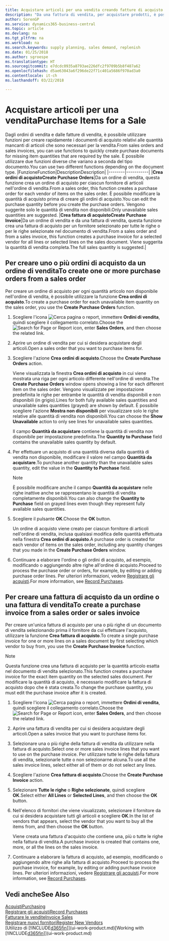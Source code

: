 ```yaml
---
title: Acquistare articoli per una vendita creando fatture di acquisto | Documenti Microsoft
description: "Da una fattura di vendita, per acquistare prodotti, è possibile creare una fattura di acquisto per un fornitore."
author: SorenGP
ms.service: dynamics365-business-central
ms.topic: article
ms.devlang: na
ms.tgt_pltfrm: na
ms.workload: na
ms.search.keywords: supply planning, sales demand, replenish
ms.date: 01/25/2018
ms.author: sgroespe
ms.translationtype: HT
ms.sourcegitcommit: e7dcdc0935a8793ae226dfc2f9709b5b8f487a62
ms.openlocfilehash: d5ae63043a6f296de22f71c401a5686f970ad3a0
ms.contentlocale: it-ch
ms.lasthandoff: 03/22/2018

---
```

# <a name="purchase-items-for-a-sale"></a><span data-ttu-id="3268b-103">Acquistare articoli per una vendita</span><span class="sxs-lookup"><span data-stu-id="3268b-103">Purchase Items for a Sale</span></span>
<span data-ttu-id="3268b-104">Dagli ordini di vendita e dalle fatture di vendita, è possibile utilizzare funzioni per creare rapidamente i documenti di acquisto relativi alle quantità mancanti di articoli che sono necessari per la vendita.</span><span class="sxs-lookup"><span data-stu-id="3268b-104">From sales orders and sales invoices, you can use functions to quickly create purchase documents for missing item quantities that are required by the sale.</span></span> <span data-ttu-id="3268b-105">È possibile utilizzare due funzioni diverse che variano a seconda del tipo documento.</span><span class="sxs-lookup"><span data-stu-id="3268b-105">You can use two different functions depending on the document type.</span></span>
|<span data-ttu-id="3268b-106">Funzione</span><span class="sxs-lookup"><span data-stu-id="3268b-106">Function</span></span>|<span data-ttu-id="3268b-107">Description</span><span class="sxs-lookup"><span data-stu-id="3268b-107">Description</span></span>|
|--------|-----------|
|<span data-ttu-id="3268b-108">**Crea ordini di acquisto**</span><span class="sxs-lookup"><span data-stu-id="3268b-108">**Create Purchase Orders**</span></span>|<span data-ttu-id="3268b-109">Da un ordine di vendita, questa funzione crea un ordine di acquisto per ciascun fornitore di articoli nell'ordine di vendita.</span><span class="sxs-lookup"><span data-stu-id="3268b-109">From a sales order, this function creates a purchase order for each vendor of items on the sales order.</span></span> <span data-ttu-id="3268b-110">È possibile modificare la quantità di acquisto prima di creare gli ordini di acquisto.</span><span class="sxs-lookup"><span data-stu-id="3268b-110">You can edit the purchase quantity before you create the purchase orders.</span></span> <span data-ttu-id="3268b-111">Vengono suggerite solo le quantità di vendita non disponibili.</span><span class="sxs-lookup"><span data-stu-id="3268b-111">Only unavailable sales quantities are suggested.</span></span>
|<span data-ttu-id="3268b-112">**Crea fattura di acquisto**</span><span class="sxs-lookup"><span data-stu-id="3268b-112">**Create Purchase Invoice**</span></span>|<span data-ttu-id="3268b-113">Da un ordine di vendita e da una fattura di vendita, questa funzione crea una fattura di acquisto per un fornitore selezionato per tutte le righe o per le righe selezionate nel documento di vendita.</span><span class="sxs-lookup"><span data-stu-id="3268b-113">From a sales order and from a sales invoice, this function creates a purchase invoice for a selected vendor for all lines or selected lines on the sales document.</span></span> <span data-ttu-id="3268b-114">Viene suggerita la quantità di vendita completa.</span><span class="sxs-lookup"><span data-stu-id="3268b-114">The full sales quantity is suggested.</span></span>|

## <a name="to-create-one-or-more-purchase-orders-from-a-sales-order"></a><span data-ttu-id="3268b-115">Per creare uno o più ordini di acquisto da un ordine di vendita</span><span class="sxs-lookup"><span data-stu-id="3268b-115">To create one or more purchase orders from a sales order</span></span>
<span data-ttu-id="3268b-116">Per creare un ordine di acquisto per ogni quantità articolo non disponibile nell'ordine di vendita, è possibile utilizzare la funzione **Crea ordini di acquisto**.</span><span class="sxs-lookup"><span data-stu-id="3268b-116">To create a purchase order for each unavailable item quantity on the sales order, you use the **Create Purchase Orders** function.</span></span>

1. <span data-ttu-id="3268b-117">Scegliere l'icona ![Cerca pagina o report](media/ui-search/search_small.png "icona Cerca pagina o report"), immettere **Ordini di vendita**, quindi scegliere il collegamento correlato.</span><span class="sxs-lookup"><span data-stu-id="3268b-117">Choose the ![Search for Page or Report](media/ui-search/search_small.png "Search for Page or Report icon") icon, enter **Sales Orders**, and then choose the related link.</span></span>
2. <span data-ttu-id="3268b-118">Aprire un ordine di vendita per cui si desidera acquistare degli articoli.</span><span class="sxs-lookup"><span data-stu-id="3268b-118">Open a sales order that you want to purchase items for.</span></span>
3. <span data-ttu-id="3268b-119">Scegliere l'azione **Crea ordini di acquisto**.</span><span class="sxs-lookup"><span data-stu-id="3268b-119">Choose the **Create Purchase Orders** action.</span></span>

    <span data-ttu-id="3268b-120">Viene visualizzata la finestra **Crea ordini di acquisto** in cui viene mostrata una riga per ogni articolo differente nell'ordine di vendita.</span><span class="sxs-lookup"><span data-stu-id="3268b-120">The **Create Purchase Orders** window opens showing a line for each different item on the sales order.</span></span> <span data-ttu-id="3268b-121">Vengono visualizzate per impostazione predefinita le righe per entrambe le quantità di vendita disponibili e non disponibili (in grigio).</span><span class="sxs-lookup"><span data-stu-id="3268b-121">Lines for both fully available sales quantities and unavailable sales quantities (grayed) are shown by default.</span></span> <span data-ttu-id="3268b-122">È possibile scegliere l'azione **Mostra non disponibili** per visualizzare solo le righe relative alle quantità di vendita non disponibili.</span><span class="sxs-lookup"><span data-stu-id="3268b-122">You can choose the **Show Unavailable** action to only see lines for unavailable sales quantities.</span></span>

    <span data-ttu-id="3268b-123">Il campo **Quantità da acquistare** contiene la quantità di vendita non disponibile per impostazione predefinita.</span><span class="sxs-lookup"><span data-stu-id="3268b-123">The **Quantity to Purchase** field contains the unavailable sales quantity by default.</span></span>
4. <span data-ttu-id="3268b-124">Per effettuare un acquisto di una quantità diversa dalla quantità di vendita non disponibile, modificare il valore nel campo **Quantità da acquistare**.</span><span class="sxs-lookup"><span data-stu-id="3268b-124">To purchase another quantity than the unavailable sales quantity, edit the value in the **Quantity to Purchase** field.</span></span>

    > [!NOTE]  
    >   <span data-ttu-id="3268b-125">È possibile modificare anche il campo **Quantità da acquistare** nelle righe inattive anche se rappresentano le quantità di vendita completamente disponibili.</span><span class="sxs-lookup"><span data-stu-id="3268b-125">You can also change the **Quantity to Purchase** field on grayed lines even though they represent fully available sales quantities.</span></span>
5. <span data-ttu-id="3268b-126">Scegliere il pulsante **OK**.</span><span class="sxs-lookup"><span data-stu-id="3268b-126">Choose the **OK** button.</span></span>

    <span data-ttu-id="3268b-127">Un ordine di acquisto viene creato per ciascun fornitore di articoli nell'ordine di vendita, inclusa qualsiasi modifica delle quantità effettuata nella finestra **Crea ordini di acquisto**.</span><span class="sxs-lookup"><span data-stu-id="3268b-127">A purchase order is created for each vendor of items on the sales order, including any quantity changes that you made in the **Create Purchase Orders** window.</span></span>
7. <span data-ttu-id="3268b-128">Continuare a elaborare l'ordine o gli ordini di acquisto, ad esempio, modificando o aggiungendo altre righe all'ordine di acquisto.</span><span class="sxs-lookup"><span data-stu-id="3268b-128">Proceed to process the purchase order or orders, for example, by editing or adding purchase order lines.</span></span> <span data-ttu-id="3268b-129">Per ulteriori informazioni, vedere [Registrare gli acquisti](purchasing-how-record-purchases.md).</span><span class="sxs-lookup"><span data-stu-id="3268b-129">For more information, see [Record Purchases](purchasing-how-record-purchases.md).</span></span>


## <a name="to-create-a-purchase-invoice-from-a-sales-order-or-sales-invoice"></a><span data-ttu-id="3268b-130">Per creare una fattura di acquisto da un ordine o una fattura di vendita</span><span class="sxs-lookup"><span data-stu-id="3268b-130">To create a purchase invoice from a sales order or sales invoice</span></span>
<span data-ttu-id="3268b-131">Per creare un'unica fattura di acquisto per una o più righe di un documento di vendita selezionando prima il fornitore da cui effettuare l'acquisto, utilizzare la funzione **Crea fattura di acquisto**.</span><span class="sxs-lookup"><span data-stu-id="3268b-131">To create a single purchase invoice for one or more lines on a sales document by first selecting which vendor to buy from, you use the **Create Purchase Invoice** function.</span></span>

> [!NOTE]  
>   <span data-ttu-id="3268b-132">Questa funzione crea una fattura di acquisto per la quantità articolo esatta nel documento di vendita selezionato.</span><span class="sxs-lookup"><span data-stu-id="3268b-132">This function creates a purchase invoice for the exact item quantity on the selected sales document.</span></span> <span data-ttu-id="3268b-133">Per modificare la quantità di acquisto, è necessario modificare la fattura di acquisto dopo che è stata creata.</span><span class="sxs-lookup"><span data-stu-id="3268b-133">To change the purchase quantity, you must edit the purchase invoice after it is created.</span></span>  

1. <span data-ttu-id="3268b-134">Scegliere l'icona ![Cerca pagina o report](media/ui-search/search_small.png "icona Cerca pagina o report"), immettere **Ordini di vendita**, quindi scegliere il collegamento correlato.</span><span class="sxs-lookup"><span data-stu-id="3268b-134">Choose the ![Search for Page or Report](media/ui-search/search_small.png "Search for Page or Report icon") icon, enter **Sales Orders**, and then choose the related link.</span></span>
2. <span data-ttu-id="3268b-135">Aprire una fattura di vendita per cui si desidera acquistare degli articoli.</span><span class="sxs-lookup"><span data-stu-id="3268b-135">Open a sales invoice that you want to purchase items for.</span></span>
3. <span data-ttu-id="3268b-136">Selezionare una o più righe della fattura di vendita da utilizzare nella fattura di acquisto.</span><span class="sxs-lookup"><span data-stu-id="3268b-136">Select one or more sales invoice lines that you want to use on the purchase invoice.</span></span> <span data-ttu-id="3268b-137">Per utilizzare tutte le righe della fattura di vendita, selezionarle tutte o non selezionarne alcuna.</span><span class="sxs-lookup"><span data-stu-id="3268b-137">To use all the sales invoice lines, select either all of them or do not select any lines.</span></span>
4. <span data-ttu-id="3268b-138">Scegliere l'azione **Crea fattura di acquisto**.</span><span class="sxs-lookup"><span data-stu-id="3268b-138">Choose the **Create Purchase Invoice** action.</span></span>
5. <span data-ttu-id="3268b-139">Selezionare **Tutte le righe** o **Righe selezionate**, quindi scegliere **OK**.</span><span class="sxs-lookup"><span data-stu-id="3268b-139">Select either **All Lines** or **Selected Lines**, and then choose the **OK** button.</span></span>  
6. <span data-ttu-id="3268b-140">Nell'elenco di fornitori che viene visualizzato, selezionare il fornitore da cui si desidera acquistare tutti gli articoli e scegliere **OK**.</span><span class="sxs-lookup"><span data-stu-id="3268b-140">In the list of vendors that appears, select the vendor that you want to buy all the items from, and then choose the **OK** button.</span></span>

    <span data-ttu-id="3268b-141">Viene creata una fattura d'acquisto che contiene una, più o tutte le righe nella fattura di vendita.</span><span class="sxs-lookup"><span data-stu-id="3268b-141">A purchase invoice is created that contains one, more, or all the lines on the sales invoice.</span></span>
7. <span data-ttu-id="3268b-142">Continuare a elaborare la fattura di acquisto, ad esempio, modificando o aggiungendo altre righe alla fattura di acquisto.</span><span class="sxs-lookup"><span data-stu-id="3268b-142">Proceed to process the purchase invoice, for example, by editing or adding purchase invoice lines.</span></span> <span data-ttu-id="3268b-143">Per ulteriori informazioni, vedere [Registrare gli acquisti](purchasing-how-record-purchases.md).</span><span class="sxs-lookup"><span data-stu-id="3268b-143">For more information, see [Record Purchases](purchasing-how-record-purchases.md).</span></span>

## <a name="see-also"></a><span data-ttu-id="3268b-144">Vedi anche</span><span class="sxs-lookup"><span data-stu-id="3268b-144">See Also</span></span>
[<span data-ttu-id="3268b-145">Acquisti</span><span class="sxs-lookup"><span data-stu-id="3268b-145">Purchasing</span></span>](purchasing-manage-purchasing.md)  
[<span data-ttu-id="3268b-146">Registrare gli acquisti</span><span class="sxs-lookup"><span data-stu-id="3268b-146">Record Purchases</span></span>](purchasing-how-record-purchases.md)  
[<span data-ttu-id="3268b-147">Fatturare le vendite</span><span class="sxs-lookup"><span data-stu-id="3268b-147">Invoice Sales</span></span>](sales-how-invoice-sales.md)  
[<span data-ttu-id="3268b-148">Registrare nuovi fornitori</span><span class="sxs-lookup"><span data-stu-id="3268b-148">Register New Vendors</span></span>](purchasing-how-register-new-vendors.md)  
<span data-ttu-id="3268b-149">[Utilizzo di [!INCLUDE[d365fin](includes/d365fin_md.md)]](ui-work-product.md)</span><span class="sxs-lookup"><span data-stu-id="3268b-149">[Working with [!INCLUDE[d365fin](includes/d365fin_md.md)]](ui-work-product.md)</span></span>

